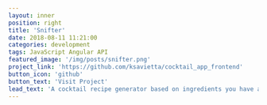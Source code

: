 ```yaml
---
layout: inner
position: right
title: 'Snifter'
date: 2018-08-11 11:21:00
categories: development
tags: JavaScript Angular API
featured_image: '/img/posts/snifter.png'
project_link: 'https://github.com/ksavietta/cocktail_app_frontend'
button_icon: 'github'
button_text: 'Visit Project'
lead_text: 'A cocktail recipe generator based on ingredients you have around the house.'
---
```

